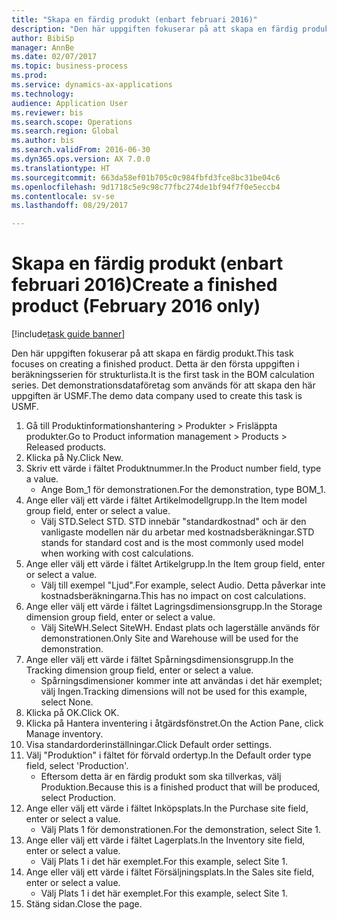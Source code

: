 ```yaml
--- 
title: "Skapa en färdig produkt (enbart februari 2016)"
description: "Den här uppgiften fokuserar på att skapa en färdig produkt."
author: BibiSp
manager: AnnBe
ms.date: 02/07/2017
ms.topic: business-process
ms.prod: 
ms.service: dynamics-ax-applications
ms.technology: 
audience: Application User
ms.reviewer: bis
ms.search.scope: Operations
ms.search.region: Global
ms.author: bis
ms.search.validFrom: 2016-06-30
ms.dyn365.ops.version: AX 7.0.0
ms.translationtype: HT
ms.sourcegitcommit: 663da58ef01b705c0c984fbfd3fce8bc31be04c6
ms.openlocfilehash: 9d1718c5e9c98c77fbc274de1bf94f7f0e5eccb4
ms.contentlocale: sv-se
ms.lasthandoff: 08/29/2017

---
```

# <a name="create-a-finished-product-february-2016-only"></a><span data-ttu-id="fe84e-103">Skapa en färdig produkt (enbart februari 2016)</span><span class="sxs-lookup"><span data-stu-id="fe84e-103">Create a finished product (February 2016 only)</span></span>

[!include[task guide banner](../../includes/task-guide-banner.md)]

<span data-ttu-id="fe84e-104">Den här uppgiften fokuserar på att skapa en färdig produkt.</span><span class="sxs-lookup"><span data-stu-id="fe84e-104">This task focuses on creating a finished product.</span></span> <span data-ttu-id="fe84e-105">Detta är den första uppgiften i beräkningsserien för strukturlista.</span><span class="sxs-lookup"><span data-stu-id="fe84e-105">It is the first task in the BOM calculation series.</span></span> <span data-ttu-id="fe84e-106">Det demonstrationsdataföretag som används för att skapa den här uppgiften är USMF.</span><span class="sxs-lookup"><span data-stu-id="fe84e-106">The demo data company used to create this task is USMF.</span></span>

1. <span data-ttu-id="fe84e-107">Gå till Produktinformationshantering > Produkter > Frisläppta produkter.</span><span class="sxs-lookup"><span data-stu-id="fe84e-107">Go to Product information management > Products > Released products.</span></span>
2. <span data-ttu-id="fe84e-108">Klicka på Ny.</span><span class="sxs-lookup"><span data-stu-id="fe84e-108">Click New.</span></span>
3. <span data-ttu-id="fe84e-109">Skriv ett värde i fältet Produktnummer.</span><span class="sxs-lookup"><span data-stu-id="fe84e-109">In the Product number field, type a value.</span></span>
    * <span data-ttu-id="fe84e-110">Ange Bom_1 för demonstrationen.</span><span class="sxs-lookup"><span data-stu-id="fe84e-110">For the demonstration, type BOM_1.</span></span>  
4. <span data-ttu-id="fe84e-111">Ange eller välj ett värde i fältet Artikelmodellgrupp.</span><span class="sxs-lookup"><span data-stu-id="fe84e-111">In the Item model group field, enter or select a value.</span></span>
    * <span data-ttu-id="fe84e-112">Välj STD.</span><span class="sxs-lookup"><span data-stu-id="fe84e-112">Select STD.</span></span> <span data-ttu-id="fe84e-113">STD innebär "standardkostnad" och är den vanligaste modellen när du arbetar med kostnadsberäkningar.</span><span class="sxs-lookup"><span data-stu-id="fe84e-113">STD stands for standard cost and is the most commonly used model when working with cost calculations.</span></span>  
5. <span data-ttu-id="fe84e-114">Ange eller välj ett värde i fältet Artikelgrupp.</span><span class="sxs-lookup"><span data-stu-id="fe84e-114">In the Item group field, enter or select a value.</span></span>
    * <span data-ttu-id="fe84e-115">Välj till exempel "Ljud".</span><span class="sxs-lookup"><span data-stu-id="fe84e-115">For example, select Audio.</span></span> <span data-ttu-id="fe84e-116">Detta påverkar inte kostnadsberäkningarna.</span><span class="sxs-lookup"><span data-stu-id="fe84e-116">This has no impact on cost calculations.</span></span>  
6. <span data-ttu-id="fe84e-117">Ange eller välj ett värde i fältet Lagringsdimensionsgrupp.</span><span class="sxs-lookup"><span data-stu-id="fe84e-117">In the Storage dimension group field, enter or select a value.</span></span>
    * <span data-ttu-id="fe84e-118">Välj SiteWH.</span><span class="sxs-lookup"><span data-stu-id="fe84e-118">Select SiteWH.</span></span> <span data-ttu-id="fe84e-119">Endast plats och lagerställe används för demonstrationen.</span><span class="sxs-lookup"><span data-stu-id="fe84e-119">Only Site and Warehouse will be used for the demonstration.</span></span>  
7. <span data-ttu-id="fe84e-120">Ange eller välj ett värde i fältet Spårningsdimensionsgrupp.</span><span class="sxs-lookup"><span data-stu-id="fe84e-120">In the Tracking dimension group field, enter or select a value.</span></span>
    * <span data-ttu-id="fe84e-121">Spårningsdimensioner kommer inte att användas i det här exemplet; välj Ingen.</span><span class="sxs-lookup"><span data-stu-id="fe84e-121">Tracking dimensions will not be used for this example, select None.</span></span>  
8. <span data-ttu-id="fe84e-122">Klicka på OK.</span><span class="sxs-lookup"><span data-stu-id="fe84e-122">Click OK.</span></span>
9. <span data-ttu-id="fe84e-123">Klicka på Hantera inventering i åtgärdsfönstret.</span><span class="sxs-lookup"><span data-stu-id="fe84e-123">On the Action Pane, click Manage inventory.</span></span>
10. <span data-ttu-id="fe84e-124">Visa standardorderinställningar.</span><span class="sxs-lookup"><span data-stu-id="fe84e-124">Click Default order settings.</span></span>
11. <span data-ttu-id="fe84e-125">Välj "Produktion" i fältet för förvald ordertyp.</span><span class="sxs-lookup"><span data-stu-id="fe84e-125">In the Default order type field, select 'Production'.</span></span>
    * <span data-ttu-id="fe84e-126">Eftersom detta är en färdig produkt som ska tillverkas, välj Produktion.</span><span class="sxs-lookup"><span data-stu-id="fe84e-126">Because this is a finished product that will be produced, select Production.</span></span>  
12. <span data-ttu-id="fe84e-127">Ange eller välj ett värde i fältet Inköpsplats.</span><span class="sxs-lookup"><span data-stu-id="fe84e-127">In the Purchase site field, enter or select a value.</span></span>
    * <span data-ttu-id="fe84e-128">Välj Plats 1 för demonstrationen.</span><span class="sxs-lookup"><span data-stu-id="fe84e-128">For the demonstration, select Site 1.</span></span>  
13. <span data-ttu-id="fe84e-129">Ange eller välj ett värde i fältet Lagerplats.</span><span class="sxs-lookup"><span data-stu-id="fe84e-129">In the Inventory site field, enter or select a value.</span></span>
    * <span data-ttu-id="fe84e-130">Välj Plats 1 i det här exemplet.</span><span class="sxs-lookup"><span data-stu-id="fe84e-130">For this example, select Site 1.</span></span>  
14. <span data-ttu-id="fe84e-131">Ange eller välj ett värde i fältet Försäljningsplats.</span><span class="sxs-lookup"><span data-stu-id="fe84e-131">In the Sales site field, enter or select a value.</span></span>
    * <span data-ttu-id="fe84e-132">Välj Plats 1 i det här exemplet.</span><span class="sxs-lookup"><span data-stu-id="fe84e-132">For this example, select Site 1.</span></span>  
15. <span data-ttu-id="fe84e-133">Stäng sidan.</span><span class="sxs-lookup"><span data-stu-id="fe84e-133">Close the page.</span></span>


